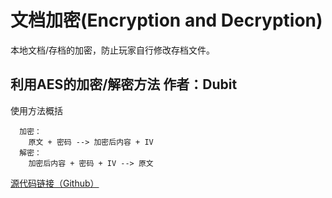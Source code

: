 # 文档加密(Encryption and Decryption)

本地文档/存档的加密，防止玩家自行修改存档文件。

## 利用AES的加密/解密方法 作者：Dubit
  
使用方法概括  
```
  加密：  
    原文 + 密码 --> 加密后内容 + IV  
  解密：  
    加密后内容 + 密码 + IV --> 原文  
```  
 [源代码链接（Github）](https://github.com/dubit/unity-crypto)
